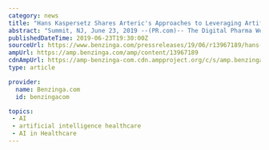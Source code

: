 ```yaml
---
category: news
title: "Hans Kaspersetz Shares Arteric's Approaches to Leveraging Artificial Intelligence in Healthcare Marketing at Digital Pharma West"
abstract: "Summit, NJ, June 23, 2019 --(PR.com)-- The Digital Pharma West conference series is renowned for agendas that provide attendees with insights and actionable guidance to address the pharmaceutical industry's most vexing issues. The 2019 gathering, which ..."
publishedDateTime: 2019-06-23T19:30:00Z
sourceUrl: https://www.benzinga.com/pressreleases/19/06/r13967189/hans-kaspersetz-shares-arterics-approaches-to-leveraging-artificial-intelligence-in-healthcare-mar
ampUrl: https://amp.benzinga.com/amp/content/13967189
cdnAmpUrl: https://amp-benzinga-com.cdn.ampproject.org/c/s/amp.benzinga.com/amp/content/13967189
type: article

provider:
  name: Benzinga.com
  id: benzingacom

topics:
 - AI
 - artificial intelligence healthcare
 - AI in Healthcare
---
```

